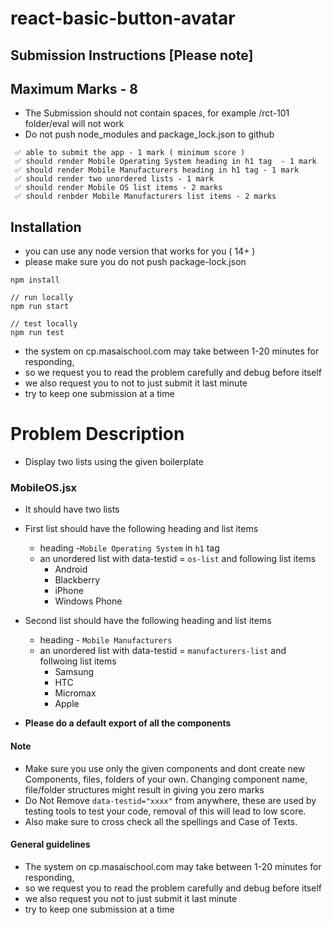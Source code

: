 # react-basic-button-avatar

## Submission Instructions [Please note]

## Maximum Marks - 8

- The Submission should not contain spaces, for example /rct-101 folder/eval will not work
- Do not push node_modules and package_lock.json to github

```
 ✅ able to submit the app - 1 mark ( minimum score )
 ✅ should render Mobile Operating System heading in h1 tag  - 1 mark
 ✅ should render Mobile Manufacturers heading in h1 tag - 1 mark
 ✅ should render two unordered lists - 1 mark
 ✅ should render Mobile OS list items - 2 marks
 ✅ should renbder Mobile Manufacturers list items - 2 marks

```

## Installation

- you can use any node version that works for you ( 14+ )
- please make sure you do not push package-lock.json

```
npm install

// run locally
npm run start

// test locally
npm run test

```

- the system on cp.masaischool.com may take between 1-20 minutes for responding,
- so we request you to read the problem carefully and debug before itself
- we also request you to not to just submit it last minute
- try to keep one submission at a time

# Problem Description

- Display two lists using the given boilerplate

### MobileOS.jsx

- It should have two lists
- First list should have the following heading and list items
  - heading -`Mobile Operating System` in `h1` tag
  - an unordered list with data-testid = `os-list` and following list items
    - Android
    - Blackberry
    - iPhone
    - Windows Phone
- Second list should have the following heading and list items

  - heading - `Mobile Manufacturers`
  - an unordered list with data-testid = `manufacturers-list` and follwoing list items
    - Samsung
    - HTC
    - Micromax
    - Apple

- **Please do a default export of all the components**

#### **Note**

- Make sure you use only the given components and dont create new Components, files, folders of your own. Changing component name, file/folder structures might result in giving you zero marks
- Do Not Remove `data-testid="xxxx"` from anywhere, these are used by testing tools to test your code, removal of this will lead to low score.
- Also make sure to cross check all the spellings and Case of Texts.

#### General guidelines

- The system on cp.masaischool.com may take between 1-20 minutes for responding,
- so we request you to read the problem carefully and debug before itself
- we also request you not to just submit it last minute
- try to keep one submission at a time
